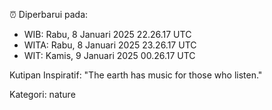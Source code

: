 ⏰ Diperbarui pada:
- WIB: Rabu, 8 Januari 2025 22.26.17 UTC
- WITA: Rabu, 8 Januari 2025 23.26.17 UTC
- WIT: Kamis, 9 Januari 2025 00.26.17 UTC

Kutipan Inspiratif:
"The earth has music for those who listen."


Kategori: nature

